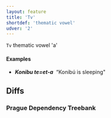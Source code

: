 ```yaml
---
layout: feature
title: 'Tv'
shortdef: 'thematic vowel'
udver: '2'
---
```


`Tv` thematic vowel 'a'


#### Examples

* _<b>Konibu te=et-a</b>&nbsp;_ “Konibú is sleeping"



## Diffs

### Prague Dependency Treebank
